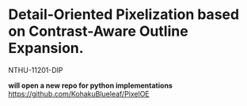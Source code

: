 # Detail-Oriented Pixelization based on Contrast-Aware Outline Expansion.

NTHU-11201-DIP

**will open a new repo for python implementations**
https://github.com/KohakuBlueleaf/PixelOE
